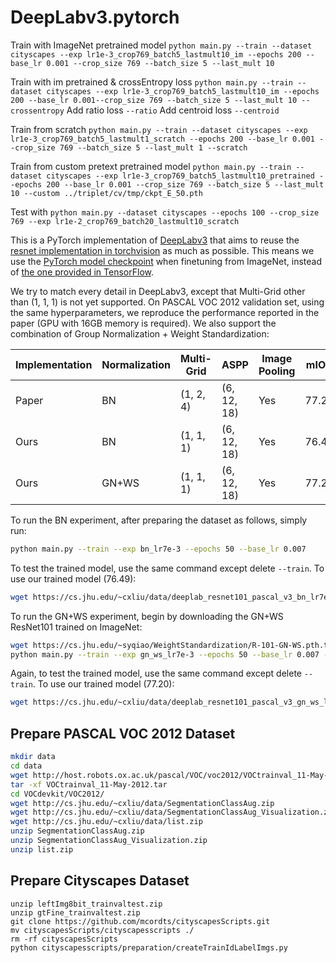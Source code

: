 # DeepLabv3.pytorch

Train with ImageNet pretrained model `python main.py --train --dataset cityscapes --exp lr1e-3_crop769_batch5_lastmult10_im --epochs 200 --base_lr 0.001 --crop_size 769 --batch_size 5 --last_mult 10`

Train with im pretrained & crossEntropy loss `python main.py --train --dataset cityscapes --exp lr1e-3_crop769_batch5_lastmult10_im --epochs 200 --base_lr 0.001--crop_size 769 --batch_size 5 --last_mult 10 --crossentropy` Add ratio loss `--ratio` Add centroid loss `--centroid`



Train from scratch `python main.py --train --dataset cityscapes --exp lr1e-3_crop769_batch5_lastmult1_scratch --epochs 200 --base_lr 0.001 --crop_size 769 --batch_size 5 --last_mult 1 --scratch`

Train from custom pretext pretrained model `python main.py --train --dataset cityscapes --exp lr1e-3_crop769_batch5_lastmult10_pretrained --epochs 200 --base_lr 0.001 --crop_size 769 --batch_size 5 --last_mult 10 --custom ../triplet/cv/tmp/ckpt_E_50.pth`

Test with `python main.py --dataset cityscapes --epochs 100 --crop_size 769 --exp lr1e-2_crop769_batch20_lastmult10_scratch`

This is a PyTorch implementation of [DeepLabv3](https://arxiv.org/abs/1706.05587) that aims to reuse the [resnet implementation in torchvision](https://github.com/pytorch/vision/blob/master/torchvision/models/resnet.py) as much as possible. This means we use the [PyTorch model checkpoint](https://github.com/pytorch/vision/blob/master/torchvision/models/resnet.py#L13) when finetuning from ImageNet, instead of [the one provided in TensorFlow](https://github.com/tensorflow/models/blob/master/research/deeplab/g3doc/model_zoo.md).

We try to match every detail in DeepLabv3, except that Multi-Grid other than (1, 1, 1) is not yet supported. On PASCAL VOC 2012 validation set, using the same hyperparameters, we reproduce the performance reported in the paper (GPU with 16GB memory is required). We also support the combination of Group Normalization + Weight Standardization:

Implementation | Normalization | Multi-Grid | ASPP | Image Pooling | mIOU
--- | --- | --- | --- | --- | ---
Paper | BN | (1, 2, 4) | (6, 12, 18) | Yes | 77.21
Ours | BN | (1, 1, 1) | (6, 12, 18) | Yes | 76.49
Ours | GN+WS | (1, 1, 1) | (6, 12, 18) | Yes | 77.20

To run the BN experiment, after preparing the dataset as follows, simply run:
```bash
python main.py --train --exp bn_lr7e-3 --epochs 50 --base_lr 0.007
```
To test the trained model, use the same command except delete `--train`. To use our trained model (76.49):
```bash
wget https://cs.jhu.edu/~cxliu/data/deeplab_resnet101_pascal_v3_bn_lr7e-3_epoch50.pth -P data/
```

To run the GN+WS experiment, begin by downloading the GN+WS ResNet101 trained on ImageNet:
```bash
wget https://cs.jhu.edu/~syqiao/WeightStandardization/R-101-GN-WS.pth.tar -P data/
python main.py --train --exp gn_ws_lr7e-3 --epochs 50 --base_lr 0.007 --groups 32 --weight_std
```
Again, to test the trained model, use the same command except delete `--train`. To use our trained model (77.20):
```bash
wget https://cs.jhu.edu/~cxliu/data/deeplab_resnet101_pascal_v3_gn_ws_lr7e-3_epoch50.pth -P data/
```


## Prepare PASCAL VOC 2012 Dataset
```bash
mkdir data
cd data
wget http://host.robots.ox.ac.uk/pascal/VOC/voc2012/VOCtrainval_11-May-2012.tar
tar -xf VOCtrainval_11-May-2012.tar
cd VOCdevkit/VOC2012/
wget http://cs.jhu.edu/~cxliu/data/SegmentationClassAug.zip
wget http://cs.jhu.edu/~cxliu/data/SegmentationClassAug_Visualization.zip
wget http://cs.jhu.edu/~cxliu/data/list.zip
unzip SegmentationClassAug.zip
unzip SegmentationClassAug_Visualization.zip
unzip list.zip
```

## Prepare Cityscapes Dataset
```conda bash
unzip leftImg8bit_trainvaltest.zip
unzip gtFine_trainvaltest.zip
git clone https://github.com/mcordts/cityscapesScripts.git
mv cityscapesScripts/cityscapesscripts ./
rm -rf cityscapesScripts
python cityscapesscripts/preparation/createTrainIdLabelImgs.py
```
